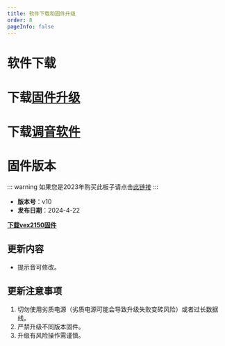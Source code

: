 ```yaml
---
title: 软件下载和固件升级
order: 8
pageInfo: false
---
```

# 软件下载
# 下载[固件升级](http://video.likeyou168.cn:9000/lky/lky/tools/MV_Assisant_Tools_2021_V3.0.9T(2023.05.29).exe)
# 下载[调音软件](http://video.likeyou168.cn:9000/lky/lky/tools/ACPWorkbench_24bit.exe)

# 固件版本
::: warning
如果您是2023年购买此板子请点击[此链接](/firmware/)
:::
- **版本号**：v10
- **发布日期**：2024-4-22

**[下载vex2150固件](http://video.likeyou168.cn:9000/lky/lky/vex2150/B1_VEX202_V10.mva)**

## 更新内容
- 提示音可修改。


## 更新注意事项
1. 切勿使用劣质电源（劣质电源可能会导致升级失败变砖风险）或者过长数据线。
2. 严禁升级不同版本固件。
3. 升级有风险操作需谨慎。